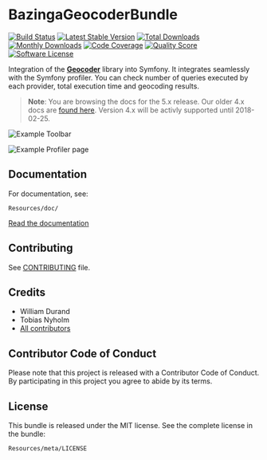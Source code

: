 BazingaGeocoderBundle
=====================

[![Build Status](https://travis-ci.org/geocoder-php/BazingaGeocoderBundle.svg?branch=master)](http://travis-ci.org/geocoder-php/BazingaGeocoderBundle)
[![Latest Stable Version](https://poser.pugx.org/willdurand/geocoder-bundle/v/stable)](https://packagist.org/packages/willdurand/geocoder-bundle)
[![Total Downloads](https://poser.pugx.org/willdurand/geocoder-bundle/downloads)](https://packagist.org/packages/willdurand/geocoder-bundle)
[![Monthly Downloads](https://poser.pugx.org/willdurand/geocoder-bundle/d/monthly.png)](https://packagist.org/packages/willdurand/geocoder-bundle)
[![Code Coverage](https://img.shields.io/scrutinizer/coverage/g/geocoder-php/BazingaGeocoderBundle.svg?style=flat-square)](https://scrutinizer-ci.com/g/geocoder-php/BazingaGeocoderBundle)
[![Quality Score](https://img.shields.io/scrutinizer/g/geocoder-php/BazingaGeocoderBundle.svg?style=flat-square)](https://scrutinizer-ci.com/g/geocoder-php/BazingaGeocoderBundle)
[![Software License](https://img.shields.io/badge/license-MIT-brightgreen.svg?style=flat-square)](LICENSE)

Integration of the [**Geocoder**](http://github.com/geocoder-php/Geocoder) library
into Symfony. It integrates seamlessly with the Symfony profiler. You can
check number of queries executed by each provider, total execution time
and geocoding results.

> **Note**: You are browsing the docs for the 5.x release. Our older 4.x docs are 
[found here](https://github.com/geocoder-php/BazingaGeocoderBundle/tree/4.x). Version
4.x will be activly supported until 2018-02-25. 

![Example
Toolbar](Resources/doc/toolbar.png)


![Example
Profiler page](Resources/doc/profiler-page.png)



Documentation
-------------

For documentation, see:

    Resources/doc/

[Read the
documentation](Resources/doc/index.md)


Contributing
------------

See
[CONTRIBUTING](CONTRIBUTING.md)
file.


Credits
-------

* William Durand
* Tobias Nyholm
* [All contributors](https://github.com/geocoder-php/BazingaGeocoderBundle/contributors)


Contributor Code of Conduct
---------------------------

Please note that this project is released with a Contributor Code of Conduct.
By participating in this project you agree to abide by its terms.


License
-------

This bundle is released under the MIT license. See the complete license in the
bundle:

    Resources/meta/LICENSE
